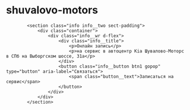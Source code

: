# shuvalovo-motors



            <section class="info info__two sect-padding">
                <div class="container">
                    <div class="info__wr d-flex">
                        <div class="info__title">
                            <p>Онлайн запись</p>
                            <p>на сервис в автоцентр Kia Шувалово-Моторс в СПб на Выборгском шоссе, 31а</p>
                        </div>
                        <button class="info__button btn1 gopop" type="button" aria-label="Связаться">
                            <span class="button__text">Записаться на сервис</span> 
                        </button>
                    </div>
                </div>
            </section>